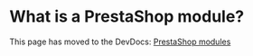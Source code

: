 # What is a PrestaShop module?

This page has moved to the DevDocs: [PrestaShop modules](https://devdocs.prestashop.com/1.7/modules/)

